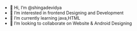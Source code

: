 - 👋 Hi, I’m @shingadevidya
- 👀 I’m interested in frontend Designing and Development
- 🌱 I’m currently learning java,HTML
- 💞️ I’m looking to collaborate on Website & Android Designing

<!---
shingadevidya/shingadevidya is a ✨ special ✨ repository because its `README.md` (this file) appears on your GitHub profile.
You can click the Preview link to take a look at your changes.
--->
